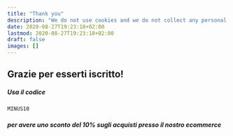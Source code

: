 ```yaml
---
title: "Thank you"
description: "We do not use cookies and we do not collect any personal data."
date: 2020-08-27T19:23:18+02:00
lastmod: 2020-08-27T19:23:18+02:00
draft: false
images: []
---
```



## Grazie per esserti iscritto!

##### Usa il codice 


```bash
MINUS10
```


##### per avere uno sconto del 10% sugli acquisti presso il nostro ecommerce
